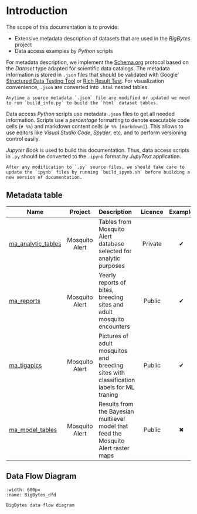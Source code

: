# Introduction

The scope of this documentation is to provide:

* Extensive metadata description of datasets that are used in the _BigBytes_ project
* Data access examples by _Python_ scripts

For metadata description, we implement the [Schema.org](https://schema.org/) protocol based on the _Dataset_ type adapted for scientific data catalogs. The metadata information is stored in `.json` files that should be validated with Google' [Structured Data Testing Tool](https://search.google.com/structured-data/testing-tool/u/0/) or [Rich Result Test](https://search.google.com/test/rich-results?utm_campaign=sdtt&utm_medium=code&id=zX-8vS_sX8Vir1CdBTMmrg). For visualization convenience, `.json` are converted into `.html` nested tables. 

```{note}
Anytime a source metadata `.json` file are modified or updated we need to run `build_info.py` to build the `html` dataset tables. 
```

Data access _Python_ scripts use metadata `.json` files to get all needed information. Scripts use a _percentage_ formatting to denote executable code cells (`# %%`) and markdown content cells (`# %% [markdown]`). This allows to use editors like _Visual Studio Code_, _Spyder_, etc. and to perform versioning control easily.

_Jupyter Book_ is used to build this documentation. Thus, data access scripts in `.py` should be converted to the `.ipynb` format by _JupyText_ application.

```{note}
After any modification to `.py` source files, we should take care to update the `ipynb` files by running `build_ipynb.sh` before building a new version of documentation.
```

## Metadata table

| Name          | Project   | Description | Licence  | Example |
| ------------- |:---------:| :-----------|:--------:|:-------:|
| [ma_analytic_tables] | Mosquito Alert| Tables from Mosquito Alert database selected for analytic purposes | Private | ✔ |
| [ma_reports] | Mosquito Alert | Yearly reports of bites, breeding sites and adult mosquito encounters | Public | ✔ |
| [ma_tigapics] | Mosquito Alert | Pictures of adult mosquitos and breeding sites with classification labels for ML traning | Public | ✔ |
| [ma_model_tables] | Mosquito Alert | Results from the Bayesian multilevel model that feed the Mosquito Alert raster maps | Public | ✖ |

[ma_analytic_tables]: ./MA/analytic_tables.html
[ma_reports]: ./raw/MA/reports.json
[ma_tigapics]: ./raw/MA/tigapics.json
[ma_model_tables]: ./processed/MA/model_tables.json

## Data Flow Diagram

```{figure} ../BigBytes.svg
:width: 600px
:name: BigBytes_dfd

BigBytes data flow diagram
```